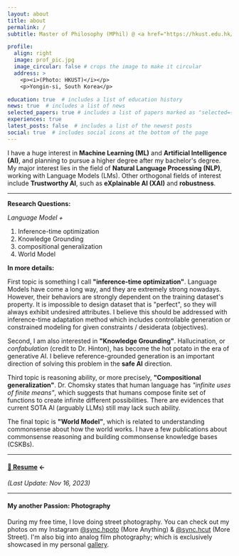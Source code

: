 ```yaml
---
layout: about
title: about
permalink: /
subtitle: Master of Philosophy (MPhil) @ <a href="https://hkust.edu.hk/home">HKUST</a>.

profile:
  align: right
  image: prof_pic.jpg
  image_circular: false # crops the image to make it circular
  address: >
    <p><i>(Photo: HKUST)</i></p>
    <p>Yongin-si, South Korea</p>

education: true  # includes a list of education history
news: true  # includes a list of news
selected_papers: true # includes a list of papers marked as "selected={true}"
experiences: true
latest_posts: false  # includes a list of the newest posts
social: true  # includes social icons at the bottom of the page
---
```


I have a huge interest in **Machine Learning (ML)** and **Artificial Intelligence (AI)**,
and planning to pursue a higher degree after my bachelor's degree. My major
interest lies in the field of **Natural Language Processing (NLP)**, working with
Language Models (LMs). Other orthogonal fields of interest include **Trustworthy AI**,
 such as **eXplainable AI (XAI)** and **robustness**.

---

**Research Questions:**

*Language Model +*
1. Inference-time optimization
2. Knowledge Grounding
3. compositional generalization
4. World Model

**In more details:**

First topic is something I call **"inference-time optimization"**.
Language Models have come a long way, and they are extremely strong nowadays. However,
their behaviors are strongly dependent on the training dataset's property. It is
impossible to design dataset that is "perfect", so they will always exhibit undesired
attributes. I believe this should be addressed with inference-time adaptation method
which includes controllable generation or constrained modeling for given constraints /
desiderata (objectives).

Second, I am also interested in **"Knowledge Grounding"**.
Hallucination, or *confabulation* (credit to Dr. Hinton), has become the hot potato
in the era of generative AI. I believe reference-grounded generation is an important
direction of solving this problem in the **safe AI** direction.

Third topic is reasoning ability, or more precisely, **"Compositional generalization"**.
Dr. Chomsky states that human language has *"infinite uses of finite means"*, which
suggests that humans compose finite set of functions to create infinite different
possibilities. There are evidences that current SOTA AI (arguably LLMs) still may lack
such ability.

The final topic is **"World Model"**, which is related to understanding commonsense about
how the world works. I have a few publications about commonsense reasoning and building
commonsense knowledge bases (CSKBs).

---
#### [📄 Resume](assets/pdf/resume.pdf) ←
*(Last Update: Nov 16, 2023)*

---

#### My another Passion: Photography

During my free time, I love doing street photography. You can check out my photos
on my Instagram [@sync.hpoto](https://www.instagram.com/sync.hpoto/) (More Anything) & [@sync.hcut](https://www.instagram.com/sync.hcut/) (More Street).
I'm also big into analog film photography; which is exclusively showcased in my personal [gallery](https://synch-darkroom.onrender.com).
